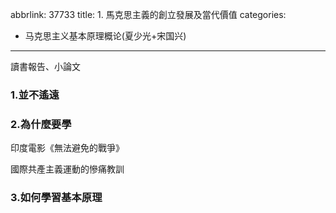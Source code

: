 abbrlink: 37733
title: 1. 馬克思主義的創立發展及當代價值
categories:
  - 马克思主义基本原理概论(夏少光+宋国兴)
---
讀書報告、小論文

### 1.並不遙遠

### 2.為什麼要學

印度電影《無法避免的戰爭》

國際共產主義運動的慘痛教訓

### 3.如何學習基本原理